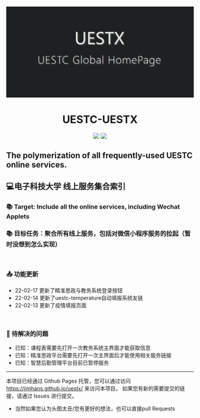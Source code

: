 ![avatar](./main.png)

<h1 align="center"> UESTC-UESTX </h1>

<p align="center">
<img src="https://img.shields.io/badge/Version-0.2.5 Alpha-red.svg?style=flat-square">
<img src="https://img.shields.io/badge/Developer-JimHan-blue.svg?style=flat-square">
</p>

## The polymerization of all frequently-used UESTC online services.
## 💻电子科技大学 线上服务集合索引

### 📚 Target: Include all the online services, including Wechat Applets
### 📚 目标任务：聚合所有线上服务，包括对微信小程序服务的拉起（暂时没想到怎么实现）
<br/>

### 📤 功能更新
- 22-02-17 更新了精准思政与教务系统登录按钮
- 22-02-14 更新了uestc-temperature自动填报系统友链
- 22-02-13 更新了疫情填报页面
<br/>

### 🔧 待解决的问题
- 已知：课程表需要先打开一次教务系统主界面才能获取信息
- 已知：精准思政平台需要先打开一次主界面后才能使用相关服务链接
- 已知：智慧后勤管理平台目前已暂停服务

---
本项目已经通过 Github Pages 托管，您可以通过访问 https://jimhans.github.io/uestx/ 来访问本项目。
如果您有新的需要提交的链接，请通过 Issues 进行提交。

- 当然如果您认为头图太丑/您有更好的想法，也可以直接pull Requests
